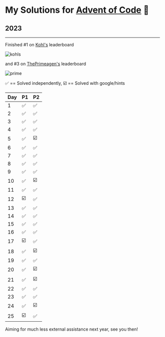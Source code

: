 # My Solutions for [Advent of Code](https://adventofcode.com/) 🎄

## 2023

---

Finished #1 on [Kohl's](https://corporate.kohls.com/) leaderboard

![kohls](https://github.com/jwmke/AdventOfCode23/assets/43486503/7eaac02e-f254-4b75-8fdc-f4a9c9277821)

and #3 on [ThePrimeagen's](https://www.youtube.com/@ThePrimeagen/featured) leaderboard

![prime](https://github.com/jwmke/AdventOfCode23/assets/43486503/3b80d1e0-c3ef-4cc5-823d-73d72c4bf192)

✅ == Solved independently, ☑️ == Solved with google/hints

| Day | P1 | P2 |
|-----|----|----|
| 1   | ✅  | ✅  |
| 2   | ✅  | ✅  |
| 3 | ✅  | ✅  |
| 4 | ✅  | ✅  |
| 5 | ✅  | ☑️  |
| 6 | ✅  | ✅  |
| 7 | ✅  | ✅  |
| 8 | ✅  | ✅  |
| 9 | ✅  | ✅  |
| 10 | ✅  | ☑️  |
| 11 | ✅  | ✅  |
| 12 | ☑️  | ✅  |
| 13 | ✅  | ✅  |
| 14 | ✅  | ✅  |
| 15 | ✅  | ✅  |
| 16 | ✅  | ✅  |
| 17 | ☑️  | ✅  |
| 18 | ✅  | ☑️  |
| 19 | ✅  | ✅  |
| 20   | ✅  | ☑️  |
| 21   | ✅  | ☑️  |
| 22   | ✅  | ✅  |
| 23 | ✅  | ✅  |
| 24 | ✅  | ☑️  |
| 25 | ☑️  | ✅  |

Aiming for much less external assistance next year, see you then!
